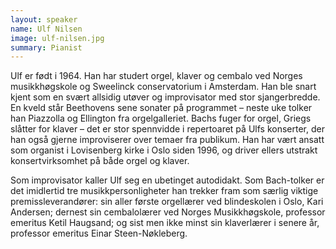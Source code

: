 ```yaml
---
layout: speaker
name: Ulf Nilsen
image: ulf-nilsen.jpg
summary: Pianist
---
```

Ulf er født i 1964. Han har studert orgel, klaver og cembalo ved Norges musikkhøgskole og Sweelinck conservatorium i Amsterdam. Han ble snart kjent som en svært allsidig utøver og improvisator med stor sjangerbredde. En kveld står Beethovens sene sonater på programmet – neste uke tolker han Piazzolla og Ellington fra orgelgalleriet. Bachs fuger for orgel, Griegs slåtter for klaver – det er stor spennvidde i repertoaret på Ulfs konserter, der han også gjerne improviserer over temaer fra publikum. Han har vært ansatt som organist i Lovisenberg kirke i Oslo siden 1996, og driver ellers utstrakt konsertvirksomhet på både orgel og klaver.

Som improvisator kaller Ulf seg en ubetinget autodidakt. Som Bach-tolker er det imidlertid tre musikkpersonligheter han trekker fram som særlig viktige premissleverandører: sin aller første orgellærer ved blindeskolen i Oslo, Kari Andersen; dernest sin cembalolærer ved Norges Musikkhøgskole, professor emeritus Ketil Haugsand; og sist men ikke minst sin klaverlærer i senere år, professor emeritus Einar Steen-Nøkleberg.
